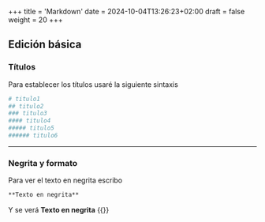 +++
title = 'Markdown'
date = 2024-10-04T13:26:23+02:00
draft = false
weight = 20
+++

## Edición básica

### Títulos

Para establecer los títulos usaré la siguiente sintaxis

```makefile
# titulo1
## titulo2
### titulo3
#### titulo4
##### titulo5
###### titulo6
```
----

### Negrita y formato

Para ver el texto en negrita escribo

```markdown
**Texto en negrita**
```
Y se verá
**Texto en negrita**
{{<youtube kKKgU8xf3qI>}}


